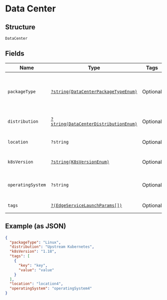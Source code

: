 
# Data Center

## Structure

`DataCenter`

## Fields

| Name | Type | Tags | Description | Getter | Setter |
|  --- | --- | --- | --- | --- | --- |
| `packageType` | [`?string(DataCenterPackageTypeEnum)`](../../doc/models/data-center-package-type-enum.md) | Optional | Packages are optimized for various operating environments. Prepackaged images are available in OVA and QCOW formats. | getPackageType(): ?string | setPackageType(?string packageType): void |
| `distribution` | [`?string(DataCenterDistributionEnum)`](../../doc/models/data-center-distribution-enum.md) | Optional | Supported Kubernetes distribution for the selected cloud provider. | getDistribution(): ?string | setDistribution(?string distribution): void |
| `location` | `?string` | Optional | Indicate geo-location of cluster if you wish to use location based policies. | getLocation(): ?string | setLocation(?string location): void |
| `k8sVersion` | [`?string(K8sVersionEnum)`](../../doc/models/k8-s-version-enum.md) | Optional | Version of K8s platform.<br>**Default**: `K8sVersionEnum::ENUM_118` | getK8sVersion(): ?string | setK8sVersion(?string k8sVersion): void |
| `operatingSystem` | `?string` | Optional | Operating System for the master and worker nodes. | getOperatingSystem(): ?string | setOperatingSystem(?string operatingSystem): void |
| `tags` | [`?(EdgeServiceLaunchParams[])`](../../doc/models/edge-service-launch-params.md) | Optional | **Constraints**: *Maximum Items*: `100` | getTags(): ?array | setTags(?array tags): void |

## Example (as JSON)

```json
{
  "packageType": "Linux",
  "distribution": "Upstream Kubernetes",
  "k8sVersion": "1.18",
  "tags": [
    {
      "key": "key",
      "value": "value"
    }
  ],
  "location": "location4",
  "operatingSystem": "operatingSystem4"
}
```

